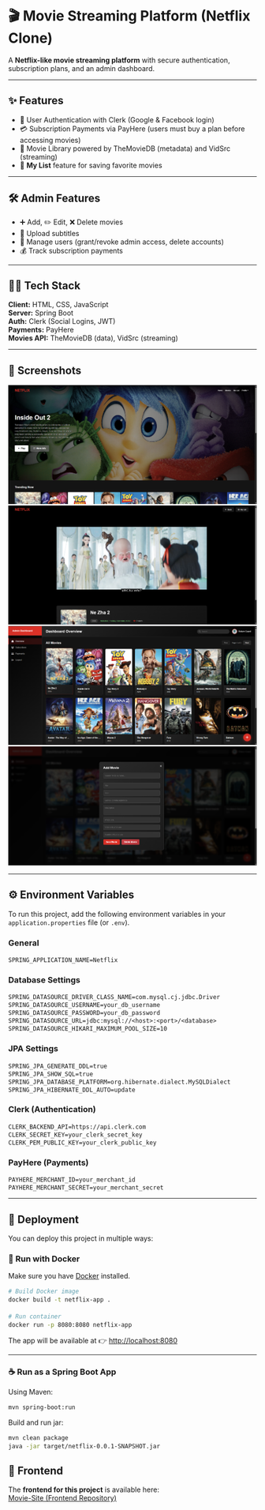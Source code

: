 # 🎬 Movie Streaming Platform (Netflix Clone)

A **Netflix-like movie streaming platform** with secure authentication, subscription plans, and an admin dashboard.  

---

## ✨ Features

- 🔑 User Authentication with Clerk (Google & Facebook login)  
- 💳 Subscription Payments via PayHere (users must buy a plan before accessing movies)  
- 🎥 Movie Library powered by TheMovieDB (metadata) and VidSrc (streaming)  
- 📌 **My List** feature for saving favorite movies  

---

## 🛠️ Admin Features

- ➕ Add, ✏️ Edit, ❌ Delete movies  
- 📝 Upload subtitles  
- 👥 Manage users (grant/revoke admin access, delete accounts)  
- 💰 Track subscription payments  

---

## 🧑‍💻 Tech Stack

**Client:** HTML, CSS, JavaScript  
**Server:** Spring Boot  
**Auth:** Clerk (Social Logins, JWT)  
**Payments:** PayHere  
**Movies API:** TheMovieDB (data), VidSrc (streaming)  

---

## 📸 Screenshots

![Home](https://raw.githubusercontent.com/AshenIndeewara/Neflix-Clone/refs/heads/master/screenshots/Screenshot%202025-09-21%20175715.png)  
![Player](https://raw.githubusercontent.com/AshenIndeewara/Neflix-Clone/refs/heads/master/screenshots/Screenshot%202025-09-21%20175738.png)
![Admin Home](https://raw.githubusercontent.com/AshenIndeewara/Neflix-Clone/refs/heads/master/screenshots/Screenshot%202025-09-21%20175814.png)  
![Admin Add Movie](https://raw.githubusercontent.com/AshenIndeewara/Neflix-Clone/refs/heads/master/screenshots/Screenshot%202025-09-21%20175833.png)  

---

## ⚙️ Environment Variables

To run this project, add the following environment variables in your `application.properties` file (or `.env`).  

### General
```
SPRING_APPLICATION_NAME=Netflix
```

### Database Settings
```
SPRING_DATASOURCE_DRIVER_CLASS_NAME=com.mysql.cj.jdbc.Driver
SPRING_DATASOURCE_USERNAME=your_db_username
SPRING_DATASOURCE_PASSWORD=your_db_password
SPRING_DATASOURCE_URL=jdbc:mysql://<host>:<port>/<database>
SPRING_DATASOURCE_HIKARI_MAXIMUM_POOL_SIZE=10
```

### JPA Settings
```
SPRING_JPA_GENERATE_DDL=true
SPRING_JPA_SHOW_SQL=true
SPRING_JPA_DATABASE_PLATFORM=org.hibernate.dialect.MySQLDialect
SPRING_JPA_HIBERNATE_DDL_AUTO=update
```

### Clerk (Authentication)
```
CLERK_BACKEND_API=https://api.clerk.com
CLERK_SECRET_KEY=your_clerk_secret_key
CLERK_PEM_PUBLIC_KEY=your_clerk_public_key
```

### PayHere (Payments)
```
PAYHERE_MERCHANT_ID=your_merchant_id
PAYHERE_MERCHANT_SECRET=your_merchant_secret
```

---

## 🚀 Deployment

You can deploy this project in multiple ways:  

### 🐳 Run with Docker
Make sure you have [Docker](https://docs.docker.com/get-docker/) installed.  

```bash
# Build Docker image
docker build -t netflix-app .

# Run container
docker run -p 8080:8080 netflix-app
```

The app will be available at 👉 [http://localhost:8080](http://localhost:8080)  

---

### ☕ Run as a Spring Boot App

Using Maven:
```bash
mvn spring-boot:run
```

Build and run jar:
```bash
mvn clean package
java -jar target/netflix-0.0.1-SNAPSHOT.jar
```

## 🔗 Frontend

The **frontend for this project** is available here:  
[Movie-Site (Frontend Repository)](https://github.com/AshenIndeewara/Movie-Site)
